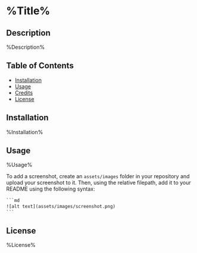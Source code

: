 # %Title%

## Description
%Description%
## Table of Contents
- [Installation](#installation)
- [Usage](#usage)
- [Credits](#credits)
- [License](#license)

## Installation
%Installation%

## Usage
%Usage%

To add a screenshot, create an `assets/images` folder in your repository and upload your screenshot to it. Then, using the relative filepath, add it to your README using the following syntax:

    ```md
    ![alt text](assets/images/screenshot.png)
    ```

## License
%License%

